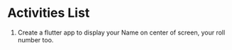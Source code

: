 # Activities List

1. Create a flutter app to display your Name on center of screen, your roll number too.
